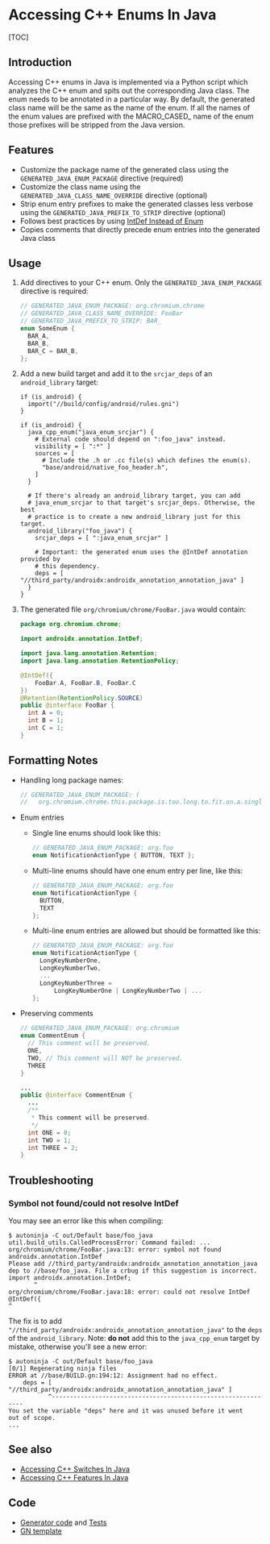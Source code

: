 # Accessing C++ Enums In Java

[TOC]

## Introduction

Accessing C++ enums in Java is implemented via a Python script which analyzes
the C++ enum and spits out the corresponding Java class. The enum needs to be
annotated in a particular way. By default, the generated class name will be the
same as the name of the enum. If all the names of the enum values are prefixed
with the MACRO\_CASED\_ name of the enum those prefixes will be stripped from
the Java version.

## Features
* Customize the package name of the generated class using the
`GENERATED_JAVA_ENUM_PACKAGE` directive (required)
* Customize the class name using the `GENERATED_JAVA_CLASS_NAME_OVERRIDE`
directive (optional)
* Strip enum entry prefixes to make the generated classes less verbose using
the `GENERATED_JAVA_PREFIX_TO_STRIP` directive (optional)
* Follows best practices by using
[IntDef Instead of Enum](/styleguide/java/java.md#IntDef-Instead-of-Enum)
* Copies comments that directly precede enum entries into the generated Java
class

## Usage

1. Add directives to your C++ enum. Only the `GENERATED_JAVA_ENUM_PACKAGE`
   directive is required:

    ```cpp
    // GENERATED_JAVA_ENUM_PACKAGE: org.chromium.chrome
    // GENERATED_JAVA_CLASS_NAME_OVERRIDE: FooBar
    // GENERATED_JAVA_PREFIX_TO_STRIP: BAR_
    enum SomeEnum {
      BAR_A,
      BAR_B,
      BAR_C = BAR_B,
    };
    ```

2. Add a new build target and add it to the `srcjar_deps` of an
   `android_library` target:

    ```gn
    if (is_android) {
      import("//build/config/android/rules.gni")
    }

    if (is_android) {
      java_cpp_enum("java_enum_srcjar") {
        # External code should depend on ":foo_java" instead.
        visibility = [ ":*" ]
        sources = [
          # Include the .h or .cc file(s) which defines the enum(s).
          "base/android/native_foo_header.h",
        ]
      }

      # If there's already an android_library target, you can add
      # java_enum_srcjar to that target's srcjar_deps. Otherwise, the best
      # practice is to create a new android_library just for this target.
      android_library("foo_java") {
        srcjar_deps = [ ":java_enum_srcjar" ]

        # Important: the generated enum uses the @IntDef annotation provided by
        # this dependency.
        deps = [ "//third_party/androidx:androidx_annotation_annotation_java" ]
      }
    }
    ```

3. The generated file `org/chromium/chrome/FooBar.java` would contain:

    ```java
    package org.chromium.chrome;

    import androidx.annotation.IntDef;

    import java.lang.annotation.Retention;
    import java.lang.annotation.RetentionPolicy;

    @IntDef({
        FooBar.A, FooBar.B, FooBar.C
    })
    @Retention(RetentionPolicy.SOURCE)
    public @interface FooBar {
      int A = 0;
      int B = 1;
      int C = 1;
    }
    ```

## Formatting Notes

* Handling long package names:

    ```cpp
    // GENERATED_JAVA_ENUM_PACKAGE: (
    //   org.chromium.chrome.this.package.is.too.long.to.fit.on.a.single.line)
    ```

* Enum entries
    * Single line enums should look like this:

        ```cpp
        // GENERATED_JAVA_ENUM_PACKAGE: org.foo
        enum NotificationActionType { BUTTON, TEXT };
        ```

    * Multi-line enums should have one enum entry per line, like this:

        ```cpp
        // GENERATED_JAVA_ENUM_PACKAGE: org.foo
        enum NotificationActionType {
          BUTTON,
          TEXT
        };
        ```

    * Multi-line enum entries are allowed but should be formatted like this:

        ```cpp
        // GENERATED_JAVA_ENUM_PACKAGE: org.foo
        enum NotificationActionType {
          LongKeyNumberOne,
          LongKeyNumberTwo,
          ...
          LongKeyNumberThree =
              LongKeyNumberOne | LongKeyNumberTwo | ...
        };
        ```

* Preserving comments

    ```cpp
    // GENERATED_JAVA_ENUM_PACKAGE: org.chromium
    enum CommentEnum {
      // This comment will be preserved.
      ONE,
      TWO, // This comment will NOT be preserved.
      THREE
    }
    ```

    ```java
    ...
    public @interface CommentEnum {
      ...
      /**
       * This comment will be preserved.
       */
      int ONE = 0;
      int TWO = 1;
      int THREE = 2;
    }
    ```

## Troubleshooting

### Symbol not found/could not resolve IntDef

You may see an error like this when compiling:

```shell
$ autoninja -C out/Default base/foo_java
util.build_utils.CalledProcessError: Command failed: ...
org/chromium/chrome/FooBar.java:13: error: symbol not found androidx.annotation.IntDef
Please add //third_party/androidx:androidx_annotation_annotation_java dep to //base/foo_java. File a crbug if this suggestion is incorrect.
import androidx.annotation.IntDef;
       ^
org/chromium/chrome/FooBar.java:18: error: could not resolve IntDef
@IntDef({
^
```

The fix is to add
`"//third_party/androidx:androidx_annotation_annotation_java"` to the `deps` of
the `android_library`. Note: **do not** add this to the `java_cpp_enum` target
by mistake, otherwise you'll see a new error:

```shell
$ autoninja -C out/Default base/foo_java
[0/1] Regenerating ninja files
ERROR at //base/BUILD.gn:194:12: Assignment had no effect.
    deps = [ "//third_party/androidx:androidx_annotation_annotation_java" ]
           ^--------------------------------------------------------------
You set the variable "deps" here and it was unused before it went
out of scope.
...
```

## See also
* [Accessing C++ Switches In Java](android_accessing_cpp_switches_in_java.md)
* [Accessing C++ Features In Java](android_accessing_cpp_features_in_java.md)

## Code
* [Generator
code](https://cs.chromium.org/chromium/src/build/android/gyp/java_cpp_enum.py?dr=C&sq=package:chromium)
and
[Tests](https://cs.chromium.org/chromium/src/build/android/gyp/java_cpp_enum_tests.py?dr=C&q=java_cpp_enum_tests&sq=package:chromium&l=1)
* [GN
template](https://cs.chromium.org/chromium/src/build/config/android/rules.gni?q=java_cpp_enum.py&sq=package:chromium&dr=C&l=458)
